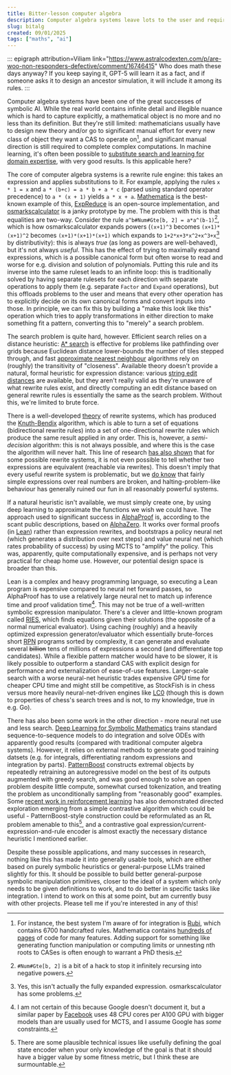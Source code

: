 ```yaml
---
title: Bitter-lesson computer algebra
description: Computer algebra systems leave lots to the user and require task-specific manual design. Can we do better?
slug: bitalg
created: 09/01/2025
tags: ["maths", "ai"]
---
```

::: epigraph attribution=Viliam link="https://www.astralcodexten.com/p/are-woo-non-responders-defective/comment/16746415"
Who does math these days anyway? If you keep saying it, GPT-5 will learn it as a fact, and if someone asks it to design an ancestor simulation, it will include it among its rules.
:::

Computer algebra systems have been one of the great successes of symbolic AI. While the real world contains infinite detail and illegible nuance which is hard to capture explicitly, a mathematical object is no more and no less than its definition. But they're still limited: mathematicians usually have to design new theory and/or go to significant manual effort for every new class of object they want a CAS to operate on[^1], and significant manual direction is still required to complete complex computations. In machine learning, it's often been possible to [substitute search and learning for domain expertise](http://www.incompleteideas.net/IncIdeas/BitterLesson.html), with very good results. Is this applicable here?

The core of computer algebra systems is a rewrite rule engine: this takes an expression and applies substitutions to it. For example, applying the rules `x * 1 = x` and `a * (b+c) = a * b + a * c` (parsed using standard operator precedence) to `a * (x + 1)` yields `a * x + a`. [Mathematica](https://reference.wolfram.com/language/guide/RulesAndPatterns.html) is the best-known example of this, [ExpReduce](https://github.com/corywalker/expreduce) is an open-source implementation, and [osmarkscalculator](/osmarkscalculator/) is a janky prototype by me. The problem with this is that equalities are two-way. Consider the rule `a^b#Num#Gte[b, 2] = a*a^(b-1)`[^3], which is how osmarkscalculator expands powers (`(x+1)^3` becomes `(x+1)*(x+1)^2` becomes `(x+1)*(x+1)*(x+1)` which expands to `1+2*x+3*x^2+x^3+x`[^2] by distributivity): this is always *true* (as long as powers are well-behaved), but it's not always *useful*. This has the effect of trying to maximally expand expressions, which is a possible canonical form but often worse to read and worse for e.g. division and solution of polynomials. Putting this rule and its inverse into the same ruleset leads to an infinite loop: this is traditionally solved by having separate rulesets for each direction with separate operations to apply them (e.g. separate `Factor` and `Expand` operations), but this offloads problems to the user and means that every other operation has to explicitly decide on its own canonical forms and convert inputs into those. In principle, we can fix this by building a "make this look like this" operation which tries to apply transformations in either direction to make something fit a pattern, converting this to "merely" a search problem.

The search problem is quite hard, however. Efficient search relies on a distance heuristic: [A* search](https://en.wikipedia.org/wiki/A*_search_algorithm) is effective for problems like pathfinding over grids because Euclidean distance lower-bounds the number of tiles stepped through, and fast [approximate nearest neighbour](https://en.wikipedia.org/wiki/Nearest_neighbor_search) algorithms rely on (roughly) the transitivity of "closeness". Available theory doesn't provide a natural, formal heuristic for expression distance: various [string edit distances](https://en.wikipedia.org/wiki/Levenshtein_distance) are available, but they aren't really valid as they're unaware of what rewrite rules exist, and directly computing an edit distance based on general rewrite rules is essentially the same as the search problem. Without this, we're limited to brute force.

There is a well-developed [theory](https://en.wikipedia.org/wiki/Confluence_(abstract_rewriting)) of rewrite systems, which has produced the [Knuth-Bendix](https://en.wikipedia.org/wiki/Knuth%E2%80%93Bendix_completion_algorithm) algorithm, which is able to turn a set of equations (bidirectional rewrite rules) into a set of one-directional rewrite rules which produce the same result applied in any order. This is, however, a *semi-decision* algorithm: this is not always possible, and where this is the case the algorithm will never halt. This line of research [has also shown](https://en.wikipedia.org/wiki/Word_problem_(mathematics)) that for some possible rewrite systems, it is not even possible to tell whether two expressions are equivalent (reachable via rewrites). This doesn't imply that every useful rewrite system is problematic, but we [do know](https://en.wikipedia.org/wiki/Richardson%27s_theorem) that fairly simple expressions over real numbers are broken, and halting-problem-like behaviour has generally ruined our fun in all reasonably powerful systems.

If a natural heuristic isn't available, we must simply create one, by using deep learning to approximate the functions we wish we could have. The approach used to significant success in [AlphaProof](https://deepmind.google/discover/blog/ai-solves-imo-problems-at-silver-medal-level/) is, according to the scant public descriptions, based on [AlphaZero](https://arxiv.org/abs/1712.01815). It works over formal proofs (in [Lean](https://lean-lang.org/)) rather than expression rewrites, and bootstraps a policy neural net (which generates a distribution over next steps) and value neural net (which rates probability of success) by using <span class="hoverdefn" title="Monte Carlo Tree Search">MCTS</span> to "amplify" the policy. This was, apparently, quite computationally expensive, and is perhaps not very practical for cheap home use. However, our potential design space is broader than this.

Lean is a complex and heavy programming language, so executing a Lean program is expensive compared to neural net forward passes, so AlphaProof has to use a relatively large neural net to match up inference time and proof validation time[^4]. This may not be true of a well-written symbolic expression manipulator. There's a clever and little-known program called [RIES](https://www.mrob.com/pub/ries/index.html), which finds equations given their solutions (the opposite of a normal numerical evaluator). Using caching (roughly) and a heavily optimized expression generator/evaluator which essentially brute-forces short [RPN](https://en.wikipedia.org/wiki/Reverse_Polish_notation) programs sorted by complexity, it can generate and evaluate several ~~billion~~ tens of millions of expressions a second (and differentiate top candidates). While a flexible pattern matcher would have to be slower, it is likely possible to outperform a standard CAS with explicit design for performance and externalization of ease-of-use features. Larger-scale search with a worse neural-net heuristic trades expensive GPU time for cheaper CPU time and might still be competitive, as StockFish is in chess versus more heavily neural-net-driven engines like [LC0](https://lczero.org/) (though this is down to properties of chess's search trees and is not, to my knowledge, true in e.g. Go).

There has also been some work in the other direction - more neural net use and less search. [Deep Learning for Symbolic Mathematics](https://arxiv.org/abs/1912.01412) trains standard sequence-to-sequence models to do integration and solve ODEs with apparently good results (compared with traditional computer algebra systems). However, it relies on external methods to generate good training datsets (e.g. for integrals, differentiating random expressions and integration by parts). [PatternBoost](https://arxiv.org/abs/2411.00566) constructs extremal objects by repeatedly retraining an autoregressive model on the best of its outputs augmented with greedy search, and was good enough to solve an open problem despite little compute, somewhat cursed tokenization, and treating the problem as unconditionally sampling from "reasonably good" examples. Some [recent work in reinforcement learning](https://arxiv.org/abs/2408.05804) has also demonstrated directed exploration emerging from a simple contrastive algorithm which could be useful - PatternBoost-style construction could be reformulated as an RL problem amenable to this[^5], and a contrastive goal expression/current-expression-and-rule encoder is almost exactly the necessary distance heuristic I mentioned earlier.

Despite these possible applications, and many successes in research, nothing like this has made it into generally usable tools, which are either based on purely symbolic heuristics or general-purpose LLMs trained slightly for this. It should be possible to build better general-purpose symbolic manipulation primitives, closer to the ideal of a system which only needs to be given definitions to work, and to do better in specific tasks like integration. I intend to work on this at some point, but am currently busy with other projects. Please tell me if you're interested in any of this!

[^1]: For instance, the best system I'm aware of for integration is [Rubi](https://rulebasedintegration.org/), which contains 6700 handcrafted rules. Mathematica contains [hundreds of pages](https://reference.wolfram.com/language/tutorial/SomeNotesOnInternalImplementation.html) of code for many features. Adding support for something like generating function manipulation or computing limits or unnesting nth roots to CASes is often enough to warrant a PhD thesis.

[^2]: Yes, this isn't actually the fully expanded expression. osmarkscalculator has some problems.

[^3]: `#Num#Gte[b, 2]` is a bit of a hack to stop it infinitely recursing into negative powers.

[^4]: I am not certain of this because Google doesn't document it, but a similar paper by [Facebook](https://arxiv.org/abs/2205.11491) uses 48 CPU cores per A100 GPU with bigger models than are usually used for MCTS, and I assume Google has *some* constraints.

[^5]: There are some plausible technical issues like usefully defining the goal state encoder when your only knowledge of the goal is that it should have a bigger value by some fitness metric, but I think these are surmountable.
